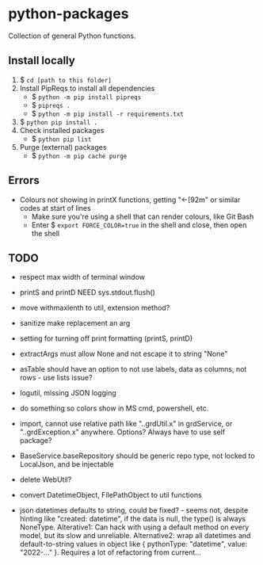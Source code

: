 # python-packages

Collection of general Python functions.

## Install locally

1. $ `cd [path to this folder]`
1. Install PipReqs to install all dependencies 
    - $ `python -m pip install pipreqs` 
    - $ `pipreqs .`
    - $ `python -m pip install -r requirements.txt`
1. $ `python pip install .`
1. Check installed packages
    - $ `python pip list`
1. Purge (external) packages
    - $ `python -m pip cache purge`

## Errors

- Colours not showing in printX functions, getting "←[92m" or similar codes at start of lines
  - Make sure you're using a shell that can render colours, like Git Bash
  - Enter $ `export FORCE_COLOR=true` in the shell and close, then open the shell

## TODO

- respect max width of terminal window
- printS and printD NEED sys.stdout.flush()
- move withmaxlenth to util, extension method?
- sanitize make replacement an arg
- setting for turning off print formatting (printS, printD)
- extractArgs must allow None and not escape it to string "None"

- asTable should have an option to not use labels, data as columns, not rows - use lists issue?
- logutil, missing JSON logging
- do something so colors show in MS cmd, powershell, etc.
- import, cannot use relative path like "..grdUtil.x" in grdService, or "..grdException.x" anywhere. Options? Always have to use self package?
- BaseService.baseRepository should be generic repo type, not locked to LocalJson, and be injectable
- delete WebUtil?
- convert DatetimeObject, FilePathObject to util functions 
- json datetimes defaults to string, could be fixed? - seems not, despite hinting like "created: datetime", if the data is null, the type() is always NoneType. Alterative1: Can hack with using a default method on every model, but its slow and unreliable. Alternative2: wrap all datetimes and default-to-string values in object like { pythonType: "datetime", value: "2022-..." }. Requires a lot of refactoring from current...
